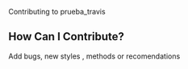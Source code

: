 Contributing to prueba_travis

## How Can I Contribute?

Add bugs, new styles , methods or recomendations 
